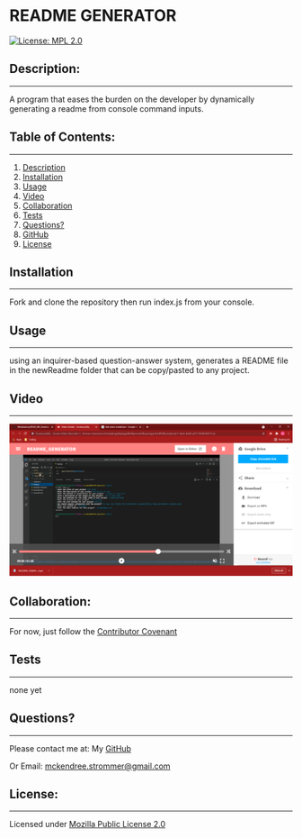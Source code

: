 # README GENERATOR
  [![License: MPL 2.0](https://img.shields.io/badge/License-MPL%202.0-brightgreen.svg)](https://opensource.org/licenses/MPL-2.0)

  ## Description:
  ___
  A program that eases the burden on the developer by dynamically generating a readme from console command inputs.

  ## Table of Contents:
  ___
  1) [Description](#description)
  2) [Installation](#installation)
  3) [Usage](#usage)
  4) [Video](#video)
  5) [Collaboration](#collaboration)
  6) [Tests](#tests)
  7) [Questions?](#questions?)
  8) [GitHub](#gitHub)
  9) [License](#license)

  ## Installation
  ___
  Fork and clone the repository then run index.js from your console.

  ## Usage
  ___
  using an inquirer-based question-answer system, generates a README file in the newReadme folder that can be copy/pasted to any project.

  ## Video
  ___
  [![Demo Video](./assets/images/README-generator.png)](https://drive.google.com/file/d/1SnXxJnOyxVQ5W_Ib4fsoqckGbNXEkZYq/view "Demo Video")

  ## Collaboration:
  ___
  For now, just follow the [Contributor Covenant](https://www.contributor-covenant.org/)

  ## Tests
  ___
  none yet

  ## Questions?
  ___
  Please contact me at:
  My [GitHub](https://github.com/Windowmac)
  
  Or Email:
  <mckendree.strommer@gmail.com>

  
  ## License: 
  ___
  Licensed under [Mozilla Public License 2.0](https://opensource.org/licenses/MPL-2.0)